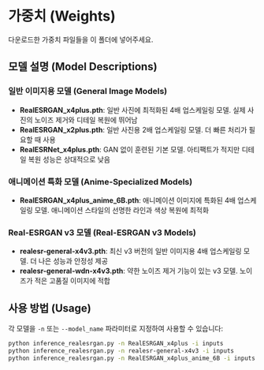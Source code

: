 # 가중치 (Weights)

다운로드한 가중치 파일들을 이 폴더에 넣어주세요.

## 모델 설명 (Model Descriptions)

### 일반 이미지용 모델 (General Image Models)
- **RealESRGAN_x4plus.pth**: 일반 사진에 최적화된 4배 업스케일링 모델. 실제 사진의 노이즈 제거와 디테일 복원에 뛰어남
- **RealESRGAN_x2plus.pth**: 일반 사진용 2배 업스케일링 모델. 더 빠른 처리가 필요할 때 사용
- **RealESRNet_x4plus.pth**: GAN 없이 훈련된 기본 모델. 아티팩트가 적지만 디테일 복원 성능은 상대적으로 낮음

### 애니메이션 특화 모델 (Anime-Specialized Models)  
- **RealESRGAN_x4plus_anime_6B.pth**: 애니메이션 이미지에 특화된 4배 업스케일링 모델. 애니메이션 스타일의 선명한 라인과 색상 복원에 최적화

### Real-ESRGAN v3 모델 (Real-ESRGAN v3 Models)
- **realesr-general-x4v3.pth**: 최신 v3 버전의 일반 이미지용 4배 업스케일링 모델. 더 나은 성능과 안정성 제공
- **realesr-general-wdn-x4v3.pth**: 약한 노이즈 제거 기능이 있는 v3 모델. 노이즈가 적은 고품질 이미지에 적합

## 사용 방법 (Usage)
각 모델을 `-n` 또는 `--model_name` 파라미터로 지정하여 사용할 수 있습니다:
```bash
python inference_realesrgan.py -n RealESRGAN_x4plus -i inputs
python inference_realesrgan.py -n realesr-general-x4v3 -i inputs  
python inference_realesrgan.py -n RealESRGAN_x4plus_anime_6B -i inputs
```
